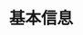 ---
title: 基本信息
position_number: 1.01
parameters:
  - name:
    content:
content_markdown:
left_code_blocks:
  - code_block:
    title:
    language:
right_code_blocks:
  - code_block:
    title:
    language:
---